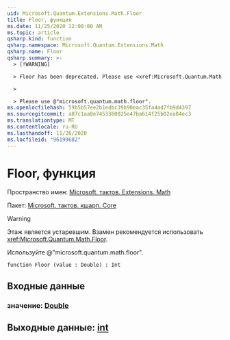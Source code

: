 ```yaml
---
uid: Microsoft.Quantum.Extensions.Math.Floor
title: Floor, функция
ms.date: 11/25/2020 12:00:00 AM
ms.topic: article
qsharp.kind: function
qsharp.namespace: Microsoft.Quantum.Extensions.Math
qsharp.name: Floor
qsharp.summary: >-
  > [!WARNING]

  > Floor has been deprecated. Please use <xref:Microsoft.Quantum.Math.Floor> instead.

  >

  > Please use @"microsoft.quantum.math.floor".
ms.openlocfilehash: 59b5b57ee2b1edbc39b90eac35fa4ad7fb9d4397
ms.sourcegitcommit: a87c1aa8e7453360025e47ba614f25b02ea84ec3
ms.translationtype: MT
ms.contentlocale: ru-RU
ms.lasthandoff: 11/26/2020
ms.locfileid: "96199682"
---
```

# <a name="floor-function"></a>Floor, функция

Пространство имен: [Microsoft. тактов. Extensions. Math](xref:Microsoft.Quantum.Extensions.Math)

Пакет: [Microsoft. тактов. кшарп. Core](https://nuget.org/packages/Microsoft.Quantum.QSharp.Core)


> [!WARNING]
> Этаж является устаревшим. Взамен рекомендуется использовать <xref:Microsoft.Quantum.Math.Floor>.
>
> Используйте @"microsoft.quantum.math.floor".



```qsharp
function Floor (value : Double) : Int
```


## <a name="input"></a>Входные данные

### <a name="value--double"></a>значение: [Double](xref:microsoft.quantum.lang-ref.double)





## <a name="output--int"></a>Выходные данные: [int](xref:microsoft.quantum.lang-ref.int)

